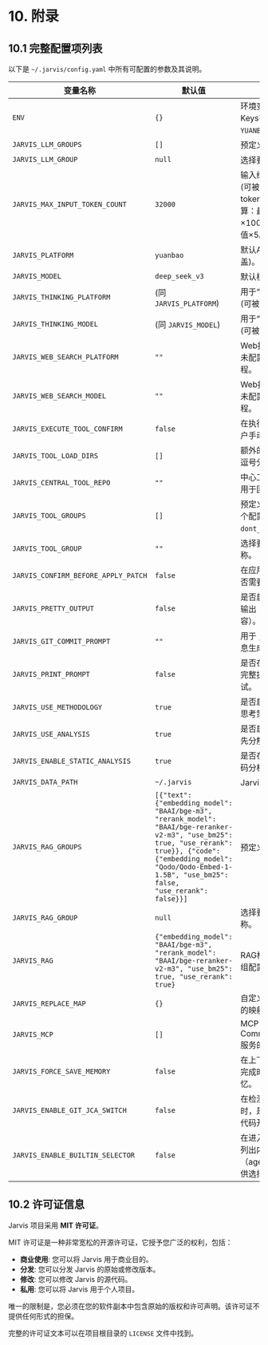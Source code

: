 # 10. 附录

## 10.1 完整配置项列表

以下是 `~/.jarvis/config.yaml` 中所有可配置的参数及其说明。

| 变量名称                          | 默认值                                    | 说明                                                         |
| --------------------------------- | ----------------------------------------- | ------------------------------------------------------------ |
| `ENV`                             | `{}`                                      | 环境变量配置，用于存放API Keys等敏感信息，如 `YUANBAO_COOKIES`。 |
| `JARVIS_LLM_GROUPS`             | `[]`                                      | 预定义的LLM配置组列表。                                     |
| `JARVIS_LLM_GROUP`              | `null`                                    | 选择要激活的LLM组名称。                                     |
| `JARVIS_MAX_INPUT_TOKEN_COUNT`    | `32000`                                   | 输入给模型的最大token数量 (可被模型组覆盖)。其他token限制基于此值动态计算：最大token总数=此值×100，最大大内容尺寸=此值×5。                   |
| `JARVIS_PLATFORM`                 | `yuanbao`                                 | 默认AI平台 (可被模型组覆盖)。                                |
| `JARVIS_MODEL`                    | `deep_seek_v3`                            | 默认模型 (可被模型组覆盖)。                                  |
| `JARVIS_THINKING_PLATFORM`        | (同 `JARVIS_PLATFORM`)                    | 用于“思考”和规划任务的平台 (可被模型组覆盖)。                |
| `JARVIS_THINKING_MODEL`           | (同 `JARVIS_MODEL`)                       | 用于“思考”和规划任务的模型 (可被模型组覆盖)。                |
| `JARVIS_WEB_SEARCH_PLATFORM`      | `""`                                      | Web搜索使用的平台名称。如未配置，使用默认模型选择流程。      |
| `JARVIS_WEB_SEARCH_MODEL`         | `""`                                      | Web搜索使用的模型名称。如未配置，使用默认模型选择流程。      |
| `JARVIS_EXECUTE_TOOL_CONFIRM`     | `false`                                   | 在执行任何工具前是否需要用户手动确认。                       |
| `JARVIS_TOOL_LOAD_DIRS`           | `[]`                                      | 额外的工具加载目录列表，用逗号分隔的路径字符串。             |
| `JARVIS_CENTRAL_TOOL_REPO`        | `""`                                      | 中心工具库的Git仓库地址，用于团队共享工具。                 |
| `JARVIS_TOOL_GROUPS`              | `[]`                                      | 预定义的工具配置组列表，每个配置组可包含`use`和`dont_use`两个可选数组。 |
| `JARVIS_TOOL_GROUP`               | `""`                                      | 选择要激活的工具配置组名称。                                 |
| `JARVIS_CONFIRM_BEFORE_APPLY_PATCH` | `false`                                   | 在应用文件修改（补丁）前是否需要用户手动确认。               |
| `JARVIS_PRETTY_OUTPUT`            | `false`                                   | 是否启用更美观的终端格式化输出（可能与某些终端不兼容）。   |
| `JARVIS_GIT_COMMIT_PROMPT`        | `""`                                      | 用于 `jgc` 的自定义git提交信息生成提示模板。                |
| `JARVIS_PRINT_PROMPT`             | `false`                                   | 是否在终端打印发送给LLM的完整提示（Prompt），用于调试。      |
| `JARVIS_USE_METHODOLOGY`          | `true`                                    | 是否启用方法论功能，让AI先思考策略再执行。                 |
| `JARVIS_USE_ANALYSIS`             | `true`                                    | 是否启用任务分析功能，让AI先分解任务再执行。               |
| `JARVIS_ENABLE_STATIC_ANALYSIS`   | `true`                                    | 是否在代码任务中启用静态代码分析。                         |
| `JARVIS_DATA_PATH`                | `~/.jarvis`                               | Jarvis数据存储目录路径。                                     |
| `JARVIS_RAG_GROUPS`             | `[{"text": {"embedding_model": "BAAI/bge-m3", "rerank_model": "BAAI/bge-reranker-v2-m3", "use_bm25": true, "use_rerank": true}}, {"code": {"embedding_model": "Qodo/Qodo-Embed-1-1.5B", "use_bm25": false, "use_rerank": false}}]` | 预定义的RAG配置组列表。                                     |
| `JARVIS_RAG_GROUP`              | `null`                                    | 选择要激活的RAG配置组名称。                                     |
| `JARVIS_RAG`                      | `{"embedding_model": "BAAI/bge-m3", "rerank_model": "BAAI/bge-reranker-v2-m3", "use_bm25": true, "use_rerank": true}` | RAG框架的顶层配置，会覆盖组配置。 |
| `JARVIS_REPLACE_MAP`              | `{}`                                      | 自定义快捷指令（命令替换）的映射。                           |
| `JARVIS_MCP`                      | `[]`                                      | MCP (Model Communication Protocol) 服务的配置列表。            |
| `JARVIS_FORCE_SAVE_MEMORY`        | `false`                                   | 在上下文历史被清理前或任务完成时，强制提示用户保存记忆。     |
| `JARVIS_ENABLE_GIT_JCA_SWITCH`    | `false`                                   | 在检测到当前目录为 Git 仓库时，是否提示并可自动切换到代码开发模式（jca）。 |
| `JARVIS_ENABLE_BUILTIN_SELECTOR`  | `false`                                   | 在进入默认通用代理前，是否列出内置配置（agent/multi_agent/roles）供选择。 |

## 10.2 许可证信息

Jarvis 项目采用 **MIT 许可证**。

MIT 许可证是一种非常宽松的开源许可证，它授予您广泛的权利，包括：

- **商业使用**: 您可以将 Jarvis 用于商业目的。
- **分发**: 您可以分发 Jarvis 的原始或修改版本。
- **修改**: 您可以修改 Jarvis 的源代码。
- **私用**: 您可以将 Jarvis 用于个人项目。

唯一的限制是，您必须在您的软件副本中包含原始的版权和许可声明。该许可证不提供任何形式的担保。

完整的许可证文本可以在项目根目录的 `LICENSE` 文件中找到。
